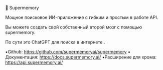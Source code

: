 🧠 Supermemory

Мощное поисковое ИИ-приложение с гибким и простым в работе API.

Вы можете создать свой собственный второй мозг с помощью supermemory.

По сути это ChatGPT для поиска в интернете . 

▪️Github: https://github.com/supermemoryai/supermemory
▪️ Документация: https://docs.supermemory.ai/
▪️Расширение для хрома: https://api.supermemory.ai/